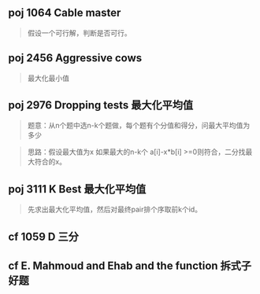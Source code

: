 ## poj 1064 Cable master 
>假设一个可行解，判断是否可行。

## poj 2456 Aggressive cows
>最大化最小值

## poj 2976 Dropping tests 最大化平均值
>题意：从n个题中选n-k个题做，每个题有个分值和得分，问最大平均值为多少

>思路：假设最大值为x 如果最大的n-k个 a[i]-x*b[i] >=0则符合，二分找最大符合的x。

## poj 3111 K Best 最大化平均值
>先求出最大化平均值，然后对最终pair排个序取前k个id。

## cf 1059 D 三分

## cf  E. Mahmoud and Ehab and the function 拆式子好题
